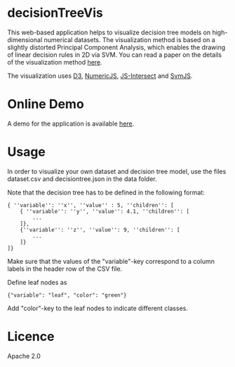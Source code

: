 # decisionTreeVis

This web-based application helps to visualize decision tree models on high-dimensional numerical datasets. The visualization method is based on a slightly distorted Principal Component Analysis, which enables the drawing of linear decision rules in 2D via SVM. You can read a paper on the details of the visualization method [here](https://www.researchgate.net/publication/329019886_Decision_Tree_Visualization_for_High-dimensional_Numerical_Data).

The visualization uses [D3](https://github.com/d3/d3), [NumericJS](http://www.numericjs.com), [JS-Intersect](https://github.com/vrd/js-intersect) and [SvmJS](https://github.com/karpathy/svmjs).

# Online Demo

A demo for the application is available [here](https://dorasz.github.io/decisionTreeVis/).

# Usage

In order to visualize your own dataset and decision tree model, use the files dataset.csv and decisiontree.json in the data folder.

Note that the decision tree has to be defined in the following format:

```
{ ''variable'': ''x'', ''value'' : 5, ''children'': [
  	{ ''variable'': ''y'', ''value'': 4.1, ''children'': [
		...
	]}, 
	{''variable'': ''z'', ''value'': 9, ''children'': [ 
    	... 
    ]} 
]} 
```

Make sure that the values of the "variable"-key correspond to a column labels in the header row of the CSV file. 

Define leaf nodes as

```
{"variable": "leaf", "color": "green"}
```

Add "color"-key to the leaf nodes to indicate different classes.

# Licence

Apache 2.0
